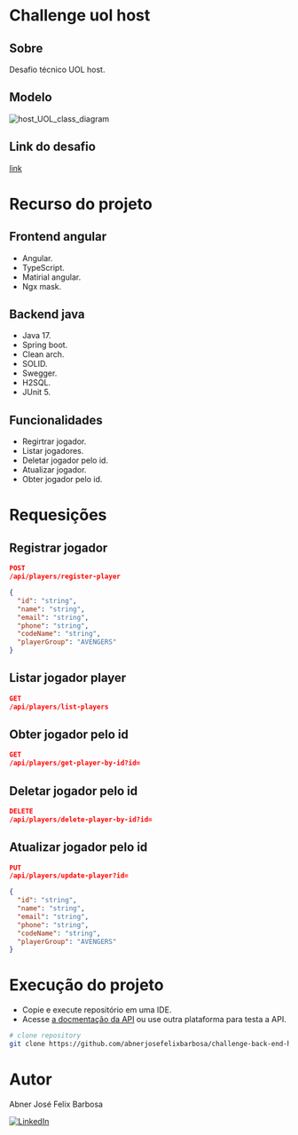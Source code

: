 # Challenge uol host

## Sobre

Desafio técnico UOL host.

## Modelo

![host_UOL_class_diagram](https://github.com/user-attachments/assets/ff55984e-9ad8-4ed0-82ac-e261ed2b7f90)

## Link do desafio

[link](https://github.com/uolhost/test-backEnd-Java)

# Recurso do projeto 

## Frontend angular

- Angular.
- TypeScript.
- Matirial angular.
- Ngx mask.

## Backend java

- Java 17.
- Spring boot.
- Clean arch.
- SOLID.
- Swegger.
- H2SQL.
- JUnit 5.

## Funcionalidades 

- Regirtrar jogador.
- Listar jogadores.
- Deletar jogador pelo id.
- Atualizar jogador.
- Obter jogador pelo id.

# Requesições

## Registrar jogador

```JSON
POST
/api/players/register-player

{
  "id": "string",
  "name": "string",
  "email": "string",
  "phone": "string",
  "codeName": "string",
  "playerGroup": "AVENGERS"
}
```

## Listar jogador player

```JSON
GET
/api/players/list-players
```

## Obter jogador pelo id

```JSON
GET
/api/players/get-player-by-id?id=
```

## Deletar jogador pelo id

```JSON
DELETE
/api/players/delete-player-by-id?id=
```

## Atualizar jogador pelo id

```JSON
PUT
/api/players/update-player?id=

{
  "id": "string",
  "name": "string",
  "email": "string",
  "phone": "string",
  "codeName": "string",
  "playerGroup": "AVENGERS"
}
```

# Execução do projeto

- Copie e execute repositório em uma IDE.
- Acesse [a docmentação da API](http://localhost:8080/swagger-ui/index.html) ou use outra plataforma para testa a API.

```bash
# clone repository
git clone https://github.com/abnerjosefelixbarbosa/challenge-back-end-hit.git
```

# Autor

Abner José Felix Barbosa

[![LinkedIn](https://img.shields.io/badge/LinkedIn-0077B5?style=for-the-badge&logo=linkedin&logoColor=white)](https://www.linkedin.com/in/abner-jose-feliz-barbosa/)
